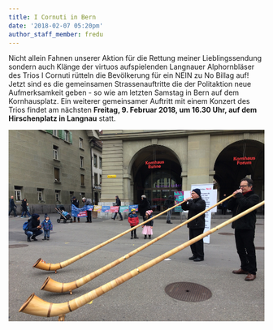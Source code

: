 ```yaml
---
title: I Cornuti in Bern
date: '2018-02-07 05:20pm'
author_staff_member: fredu
---
```

Nicht allein Fahnen unserer Aktion für die Rettung meiner Lieblingssendung sondern auch Klänge der virtuos aufspielenden Langnauer Alphornbläser des Trios I Cornuti rütteln die Bevölkerung für ein NEIN zu No Billag auf! Jetzt sind es die gemeinsamen Strassenauftritte die der Politaktion neue Aufmerksamkeit geben - so wie am letzten Samstag in Bern auf dem Kornhausplatz. Ein weiterer gemeinsamer Auftritt mit einem Konzert des Trios findet am nächsten **Freitag, 9. Februar 2018, um 16.30 Uhr, auf dem Hirschenplatz in Langnau** statt.

![null](/images/icornuti.jpg)
